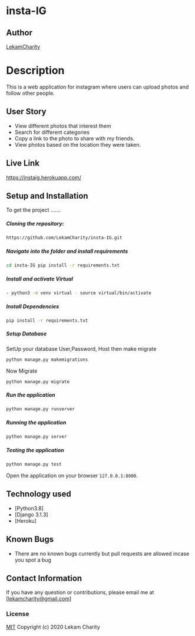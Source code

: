 # insta-IG
## Author  
  
[LekamCharity](https://github.com/LekamCharity/insta-IG.git)  
  
# Description  
This is a web application for instagram where users can upload photos and follow other people.

## User Story  
  
* View different photos that interest them  
* Search for different categories   
* Copy a link to the photo to share with my friends.  
* View photos based on the location they were taken.  

## Live Link
https://instaig.herokuapp.com/ 
  
## Setup and Installation  
To get the project .......  
  
##### Cloning the repository:  
 ```bash 
https://github.com/LekamCharity/insta-IG.git
```
##### Navigate into the folder and install requirements  
 ```bash 
cd insta-IG pip install -r requirements.txt 
```
##### Install and activate Virtual  
 ```bash 
- python3 -m venv virtual - source virtual/bin/activate  
```  
##### Install Dependencies  
 ```bash 
 pip install -r requirements.txt 
```  
 ##### Setup Database  
  SetUp your database User,Password, Host then make migrate  
 ```bash 
python manage.py makemigrations  
 ``` 
 Now Migrate  
 ```bash 
 python manage.py migrate 
```
##### Run the application  
 ```bash 
 python manage.py runserver 
``` 
##### Running the application  
 ```bash 
 python manage.py server 
```
##### Testing the application  
 ```bash 
 python manage.py test 
```
Open the application on your browser `127.0.0.1:8000`.  
  
  
## Technology used  
  
* [Python3.8]
* [Django 3.1.3]
* [Heroku]  
  
  
## Known Bugs  
* There are no known bugs currently but pull requests are allowed incase you spot a bug  

## Contact Information   
If you have any question or contributions, please email me at [lekamcharity@gmail.com]  

### License
  [MIT](https://github.com/LekamCharity/insta-IG/blob/master/License) Copyright (c) 2020 Lekam Charity

